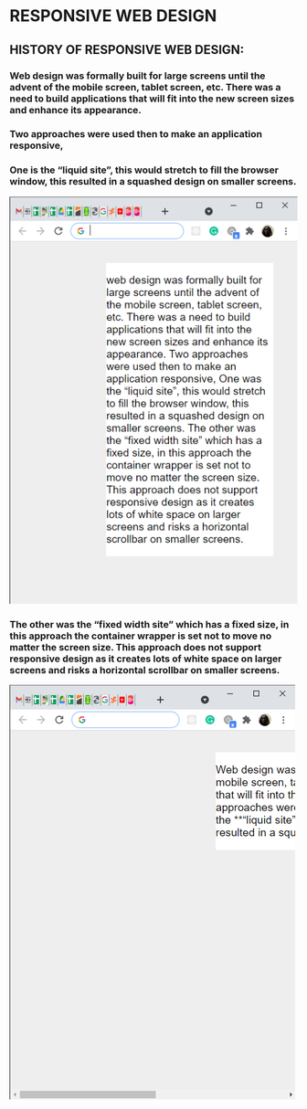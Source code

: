 # RESPONSIVE WEB DESIGN

## HISTORY OF RESPONSIVE WEB DESIGN:

### Web design was formally built for large screens until the advent of the mobile screen, tablet screen, etc. There was a need to build applications that will fit into the new screen sizes and enhance its appearance.

### Two approaches were used then to make an application responsive,

### One is the **“liquid site”**, this would stretch to fill the browser window, this resulted in a squashed design on smaller screens.

![An example of a liquid site!](/img/liquid.png "An example of a liquid site!")

### The other was the **“fixed width site”** which has a fixed size, in this approach the container wrapper is set not to move no matter the screen size. This approach does not support responsive design as it creates lots of white space on larger screens and risks a horizontal scrollbar on smaller screens.

![An example of a fixed width site!](/img/fixedwidth.png "An example of a fixed width site!")
